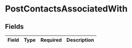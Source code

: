 # PostContactsAssociatedWith


## Fields

| Field       | Type        | Required    | Description |
| ----------- | ----------- | ----------- | ----------- |